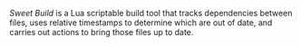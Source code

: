 
*Sweet Build* is a Lua scriptable build tool that tracks dependencies between files, uses relative timestamps to determine which are out of date, and carries out actions to bring those files up to date.
